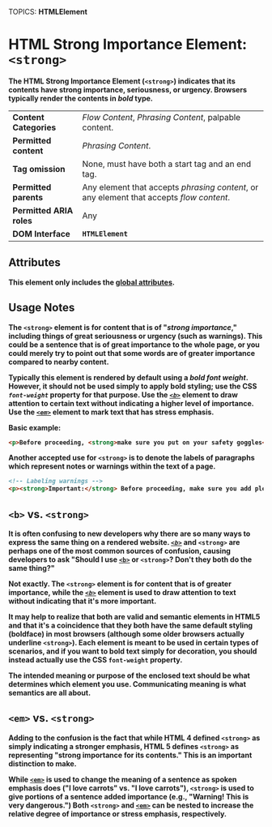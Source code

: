 TOPICS: <strong>
        HTMLElement

# HTML Strong Importance Element: `<strong>`

The **HTML Strong Importance Element** (**`<strong>`**) indicates that its contents have **strong importance**,
**seriousness**, or **urgency**. Browsers typically render the contents in *bold* type.

|  |  |
| :-- | :-- |
| **Content Categories** | *Flow Content*, *Phrasing Content*, palpable content. |
| **Permitted content** | *Phrasing Content*. |
| **Tag omission** | None, must have both a start tag and an end tag. |
| **Permitted parents** | Any element that accepts *phrasing content*, or any element that accepts *flow content*.|
| **Permitted ARIA roles** | Any |
| **DOM Interface** | **`HTMLElement`** |

## Attributes

This element only includes the [global attributes](/en/webfrontend/HTML_Global_Attributes).

## Usage Notes

The **`<strong>`** element is for content that is of "*strong importance*," including things of great
**seriousness** or **urgency** (such as **warnings**). This could be a sentence that is of great
importance to
the whole page, or you could merely try to point out that some words are of greater importance
compared to nearby content.

Typically this element is rendered by default using a *bold font weight*. However, it should not be
used simply to apply bold styling; use the CSS *`font-weight`* property for that purpose.
Use the *[`<b>`](/en/webfrontend/<b>)* element to draw attention to certain text without
indicating a higher level of importance. Use the *[`<em>`](/en/webfrontend/<em>)* element to mark
text that has stress emphasis.

Basic example:

```html
<p>Before proceeding, <strong>make sure you put on your safety goggles</strong>.</p>
```

Another accepted use for `<strong>` is to denote the labels of paragraphs which represent notes or
warnings within the text of a page.

```html
<!-- Labeling warnings -->
<p><strong>Important:</strong> Before proceeding, make sure you add plenty of butter.</p>
```

## `<b>` vs. `<strong>`

It is often confusing to new developers why there are so many ways to express the same thing on a
rendered website. *[`<b>`](/en/webfrontend/<b>)* and **`<strong>`** are perhaps one of the most common
sources of confusion, causing developers to ask "Should I use [`<b>`](/en/webfrontend/<b>) or
`<strong>`? Don't they both do the same thing?"

Not exactly. The **`<strong>`** element is for content that is of greater importance, while the
*[`<b>`](/en/webfrontend/<b>)* element is used to draw attention to text without indicating that
it's more important.

It may help to realize that both are valid and semantic elements in HTML5 and that it's a coincidence
that they both have the same default styling (boldface) in most browsers (although some older
browsers actually underline `<strong>`). Each element is meant to be used in certain types of
scenarios, and if you want to bold text simply for decoration, you should instead actually use
the CSS `font-weight` property.

The intended meaning or purpose of the enclosed text should be what determines which element you use.
Communicating meaning is what semantics are all about.

## `<em>` vs. `<strong>`

Adding to the confusion is the fact that while HTML 4 defined `<strong>` as simply indicating a
stronger emphasis, HTML 5 defines `<strong>` as representing "strong importance for its contents."
This is an important distinction to make.

While [`<em>`](/en/webfrontend/<em>) is used to change the meaning of a sentence as spoken emphasis
does ("I love carrots" vs. "I love carrots"), `<strong>` is used to give portions of a sentence added
importance (e.g., "**Warning!** This is **very dangerous**.") Both `<strong>` and
[`<em>`](/en/webfrontend/<em>) can be nested to increase the relative degree of importance or
stress emphasis, respectively.
